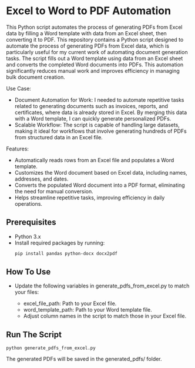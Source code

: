# Excel to Word to PDF Automation

This Python script automates the process of generating PDFs from Excel data by filling a Word template with data from an Excel sheet, then converting it to PDF.
This repository contains a Python script designed to automate the process of generating PDFs from Excel data, which is particularly useful for my current work of automating document generation tasks. The script fills out a Word template using data from an Excel sheet and converts the completed Word documents into PDFs. This automation significantly reduces manual work and improves efficiency in managing bulk document creation.

Use Case:
- Document Automation for Work: I needed to automate repetitive tasks related to generating documents such as invoices, reports, and certificates, where data is already stored in Excel. By merging this data with a Word template, I can quickly generate personalized PDFs.
- Scalable Workflow: The script is capable of handling large datasets, making it ideal for workflows that involve generating hundreds of PDFs from structured data in an Excel file.
  
Features:
- Automatically reads rows from an Excel file and populates a Word template.
- Customizes the Word document based on Excel data, including names, addresses, and dates.
- Converts the populated Word document into a PDF format, eliminating the need for manual conversion.
- Helps streamline repetitive tasks, improving efficiency in daily operations.

## Prerequisites

- Python 3.x
- Install required packages by running:
  ```bash
  pip install pandas python-docx docx2pdf


## How To Use
- Update the following variables in generate_pdfs_from_excel.py to match your files:

    - excel_file_path: Path to your Excel file.
    - word_template_path: Path to your Word template file.
    - Adjust column names in the script to match those in your Excel file.
  
## Run The Script
```
python generate_pdfs_from_excel.py
```

The generated PDFs will be saved in the generated_pdfs/ folder.
